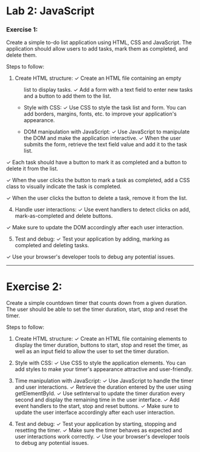 # Lab 2: JavaScript


### Exercise 1:

Create a simple to-do list application using HTML, CSS and JavaScript.
The application should allow users to add tasks, mark them as completed,
and delete them.

Steps to follow:

1. Create HTML structure:
✓ Create an HTML file containing an empty <ul> list to display tasks.
✓ Add a form with a text field to enter new tasks and a
button to add them to the list.

2. Style with CSS:
✓ Use CSS to style the task list and form. You can add
borders, margins, fonts, etc. to improve your application's
appearance.

3. DOM manipulation with JavaScript:
✓ Use JavaScript to manipulate the DOM and make the application interactive.
✓ When the user submits the form, retrieve the text field value and
add it to the task list.

✓ Each task should have a button to mark it as completed and a button
to delete it from the list.

✓ When the user clicks the button to mark a task as completed,
add a CSS class to visually indicate the task is completed.

✓ When the user clicks the button to delete a task, remove it from the
list.

4. Handle user interactions:
✓ Use event handlers to detect clicks on add,
mark-as-completed and delete buttons.

✓ Make sure to update the DOM accordingly after each user
interaction.

5. Test and debug:
✓ Test your application by adding, marking as completed and deleting
tasks.

✓ Use your browser's developer tools to debug any
potential issues.

---

# Exercise 2:

Create a simple countdown timer that counts down from a given duration. The user should be able to set the timer duration, start, stop and reset the timer.

Steps to follow:

1. Create HTML structure:
✓ Create an HTML file containing elements to display the timer duration, buttons to start, stop and reset the timer, as well as an input field to allow the user to set the timer duration.

2. Style with CSS:
✓ Use CSS to style the application elements. You can add styles to make your timer's appearance attractive and user-friendly.

3. Time manipulation with JavaScript:
✓ Use JavaScript to handle the timer and user interactions.
✓ Retrieve the duration entered by the user using getElementById.
✓ Use setInterval to update the timer duration every second and display the remaining time in the user interface.
✓ Add event handlers to the start, stop and reset buttons.
✓ Make sure to update the user interface accordingly after each user interaction.

5. Test and debug:
✓ Test your application by starting, stopping and resetting the timer.
✓ Make sure the timer behaves as expected and user interactions work correctly.
✓ Use your browser's developer tools to debug any potential issues.
